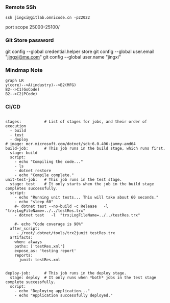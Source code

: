 ### Remote SSh
```
ssh jingxi@gitlab.omnicode.cn -p22022
```
port scope 25000-25100/


### Git Store password
git config --global credential.helper store
git config --global user.email "jingxi@me.com"
git config --global user.name "jingxi"


### Mindmap Note

```mermaid
graph LR
y(core)-->A(industry)-->B2(MFG)
B2-->C1(GoCode)
B2-->C2(PCode)
```

### CI/CD
```

stages:          # List of stages for jobs, and their order of execution
  - build
  - test
  - deploy
# image: mcr.microsoft.com/dotnet/sdk:6.0.406-jammy-amd64
build-job:       # This job runs in the build stage, which runs first.
  stage: build
  script:
    - echo "Compiling the code..."
    - ls
    - dotnet restore
    - echo "Compile complete."
unit-test-job:   # This job runs in the test stage.
  stage: test    # It only starts when the job in the build stage completes successfully.
  script:
    - echo "Running unit tests... This will take about 60 seconds."
    - echo "sleep 60"
    #- dotnet test --no-build -c Release   -l  "trx;LogFileName=../../testRes.trx"
    - dotnet test   -l  "trx;LogFileName=../../testRes.trx"
  
    #- echo "Code coverage is 90%"
  after_script:
     - /root/.dotnet/tools/trx2junit testRes.trx
  artifacts:
    when: always
    paths: ['testRes.xml']
    expose_as: 'testing report'
    reports:
      junit: testRes.xml

 
deploy-job:      # This job runs in the deploy stage.
  stage: deploy  # It only runs when *both* jobs in the test stage complete successfully.
  script:
    - echo "Deploying application..."
    - echo "Application successfully deployed."

```
